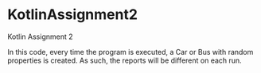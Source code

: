 # KotlinAssignment2
Kotlin Assignment 2

In this code, every time the program is executed, a Car or Bus with random properties is created. As such, the reports will be different on each run.
